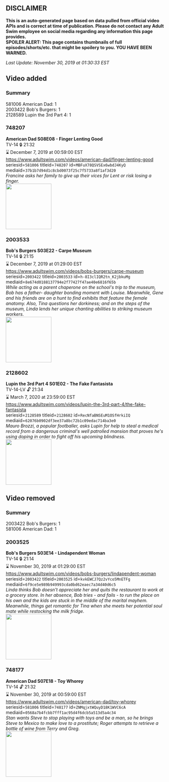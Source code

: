 ## DISCLAIMER
**This is an auto-generated page based on data pulled from official video APIs and is correct at time of publication. Please do not contact any Adult Swim employee on social media regarding any information this page provides.**  
**SPOILER ALERT: This page contains thumbnails of full episodes/shorts/etc. that might be spoilery to you. YOU HAVE BEEN WARNED.**  

_Last Update: November 30, 2019 at 01:30:33 EST_
## Video added
### Summary
581006 American Dad: 1  
2003422 Bob's Burgers: 1  
2128589 Lupin the 3rd Part 4: 1  
### 748207
**American Dad S08E08 - Finger Lenting Good**  
TV-14 🔒 21:32  
⌛ December 7, 2019 at 00:59:00 EST  
https://www.adultswim.com/videos/american-dad/finger-lenting-good  
seriesid=`581006` titleid=`748207` id=`MBFuX78QSVSEx6wbdJ4KyQ` mediaid=`37b1b7d94d1c8cbd0073f25c7f5733a8f1af3d20`  
_Francine asks her family to give up their vices for Lent or risk losing a finger._  
<a href="https://i.cdn.turner.com/adultswim/big/image-upload/thumbnails/thumb-2_image-151793511794115.jpg"><img src="https://i.cdn.turner.com/adultswim/big/image-upload/thumbnails/thumb-2_image-151793511794115.jpg" height="144px" /></a>
### 2003533
**Bob's Burgers S03E22 - Carpe Museum**  
TV-14 🔒 21:15  
⌛ December 7, 2019 at 01:29:00 EST  
https://www.adultswim.com/videos/bobs-burgers/carpe-museum  
seriesid=`2003422` titleid=`2003533` id=`h-8I3clIQR2tn_K2jbkuMg` mediaid=`8e674d0188137794e2f77427f47ae40e6816f65b`  
_While acting as a parent chaperone on the school's trip to the museum, Bob has a father- daughter bonding moment with Louise. Meanwhile, Gene and his friends are on a hunt to find exhibits that feature the female anatomy. Also, Tina questions her dorkiness; and on the steps of the museum, Linda lends her unique chanting abilities to striking museum workers._  
<a href="https://i.cdn.turner.com/adultswim/big/image-upload/thumbnails/thumb-2_image-151085671641218.jpg"><img src="https://i.cdn.turner.com/adultswim/big/image-upload/thumbnails/thumb-2_image-151085671641218.jpg" height="144px" /></a>
### 2128602
**Lupin the 3rd Part 4 S01E02 - The Fake Fantasista**  
TV-14-LV 🔓 21:34  
⌛ March 7, 2020 at 23:59:00 EST  
https://www.adultswim.com/videos/lupin-the-3rd-part-4/the-fake-fantasista  
seriesid=`2128589` titleid=`2128602` id=`RecNfaBNSEuM1OSfHrkiIQ` mediaid=`62076b0902df3ee37a8bc72b1c09edac714ba3e0`  
_Mauro Brozzi, a popular footballer, asks Lupin for help to steal a medical record from a dangerous criminal's well patrolled mansion that proves he's using doping in order to fight off his upcoming blindness._  
<a href="https://i.cdn.turner.com/adultswim/big/image-upload/thumbnails/thumb-2_image-15196591626235.jpg"><img src="https://i.cdn.turner.com/adultswim/big/image-upload/thumbnails/thumb-2_image-15196591626235.jpg" height="144px" /></a>
## Video removed
### Summary
2003422 Bob's Burgers: 1  
581006 American Dad: 1  
### 2003525
**Bob's Burgers S03E14 - Lindapendent Woman**  
TV-14 🔒 21:14  
⌛ November 30, 2019 at 01:29:00 EST  
https://www.adultswim.com/videos/bobs-burgers/lindapendent-woman  
seriesid=`2003422` titleid=`2003525` id=`kvkEWCJ7Qz2vYco5MnETFg` mediaid=`6f9ce5e989b949993cda0bd62eaec7a34d40d6c5`  
_Linda thinks Bob doesn't appreciate her and quits the restaurant to work at a grocery store. In her absence, Bob tries - and fails - to run the place on his own and the kids are stuck in the middle of the marital mayhem. Meanwhile, things get romantic for Tina when she meets her potential soul mate while restocking the milk fridge._  
<a href="https://i.cdn.turner.com/adultswim/big/image-upload/thumbnails/thumb-2_image-152277452448210.jpg"><img src="https://i.cdn.turner.com/adultswim/big/image-upload/thumbnails/thumb-2_image-152277452448210.jpg" height="144px" /></a>
### 748177
**American Dad S07E18 - Toy Whorey**  
TV-14 🔓 21:32  
⌛ November 30, 2019 at 00:59:00 EST  
https://www.adultswim.com/videos/american-dad/toy-whorey  
seriesid=`581006` titleid=`748177` id=`ZNMqjxtWQuyD18K1WVC6cA` mediaid=`0568a7b4fcbb7fff1ac95d4f6dcb5a513d5a4c34`  
_Stan wants Steve to stop playing with toys and be a man, so he brings Steve to Mexico to make love to a prostitute; Roger attempts to retrieve a bottle of wine from Terry and Greg._  
<a href="https://i.cdn.turner.com/adultswim/big/image-upload/thumbnails/thumb-2_image-15312479901537.jpg"><img src="https://i.cdn.turner.com/adultswim/big/image-upload/thumbnails/thumb-2_image-15312479901537.jpg" height="144px" /></a>
